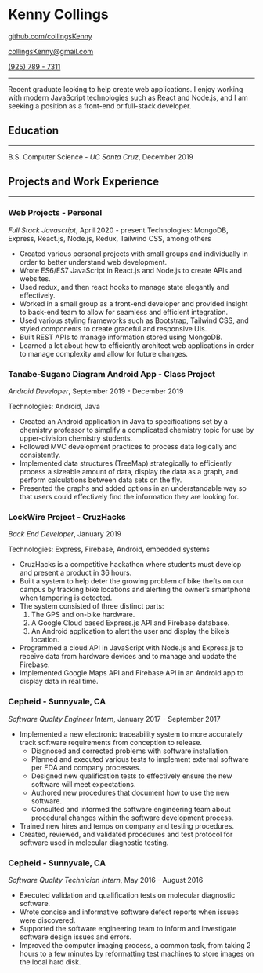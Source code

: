 # Kenny Collings

[github.com/collingsKenny](https://github.com/collingskenny)

[collingsKenny@gmail.com](mailto:collingsKenny@gmail.com)

[(925) 789 - 7311](tel:+1-925-789-7311)

---

Recent graduate looking to help create web applications. I enjoy working with modern JavaScript technologies such as React and Node.js, and I am seeking a position as a front-end or full-stack developer.

## Education

---

B.S. Computer Science - _UC Santa Cruz_, December 2019

## Projects and Work Experience

---

### Web Projects - Personal

_Full Stack Javascript_, April 2020 - present
Technologies: MongoDB, Express, React.js, Node.js, Redux, Tailwind CSS, among others

- Created various personal projects with small groups and individually in order to better understand web development.
- Wrote ES6/ES7 JavaScript in React.js and Node.js to create APIs and websites.
- Used redux, and then react hooks to manage state elegantly and effectively.
- Worked in a small group as a front-end developer and provided insight to back-end team to allow for seamless and efficient integration.
- Used various styling frameworks such as Bootstrap, Tailwind CSS, and styled components to create graceful and responsive UIs.
- Built REST APIs to manage information stored using MongoDB.
- Learned a lot about how to efficiently architect web applications in order to manage complexity and allow for future changes.

### Tanabe-Sugano Diagram Android App - Class Project

_Android Developer_, September 2019 - December 2019

Technologies: Android, Java

- Created an Android application in Java to specifications set by a chemistry professor to simplify a complicated chemistry topic for use by upper-division chemistry students.
- Followed MVC development practices to process data logically and consistently.
- Implemented data structures (TreeMap) strategically to efficiently process a sizeable amount of data, display the data as a graph, and perform calculations between data sets on the fly.
- Presented the graphs and added options in an understandable way so that users could effectively find the information they are looking for.

### LockWire Project - CruzHacks

_Back End Developer_, January 2019

Technologies: Express, Firebase, Android, embedded systems

- CruzHacks is a competitive hackathon where students must develop and present a product in 36 hours.
- Built a system to help deter the growing problem of bike thefts on our campus by tracking bike locations and alerting the owner’s smartphone when tampering is detected.
- The system consisted of three distinct parts:
  1. The GPS and on-bike hardware.
  2. A Google Cloud based Express.js API and Firebase database.
  3. An Android application to alert the user and display the bike’s location.
- Programmed a cloud API in JavaScript with Node.js and Express.js to receive data from hardware devices and to manage and update the Firebase.
- Implemented Google Maps API and Firebase API in an Android app to display data in real time.

### Cepheid - Sunnyvale, CA

_Software Quality Engineer Intern_, January 2017 - September 2017

- Implemented a new electronic traceability system to more accurately track software requirements from conception to release.
  - Diagnosed and corrected problems with software installation.
  - Planned and executed various tests to implement external software per FDA and company processes.
  - Designed new qualification tests to effectively ensure the new software will meet expectations.
  - Authored new procedures that document how to use the new software.
  - Consulted and informed the software engineering team about procedural changes within the software development process.
- Trained new hires and temps on company and testing procedures.
- Created, reviewed, and validated procedures and test protocol for software used in molecular diagnostic testing.

### Cepheid - Sunnyvale, CA

_Software Quality Technician Intern_, May 2016 - August 2016

- Executed validation and qualification tests on molecular diagnostic software.
- Wrote concise and informative software defect reports when issues were discovered.
- Supported the software engineering team to inform and investigate software design issues and errors.
- Improved the computer imaging process, a common task, from taking 2 hours to a few minutes by reformatting test machines to store images on the local hard disk.
